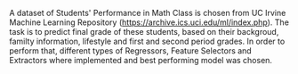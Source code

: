 A dataset of Students' Performance in Math Class is chosen from UC Irvine Machine Learning Repository (https://archive.ics.uci.edu/ml/index.php). The task is to predict final grade of these students, based on their backgroud, familty information, lifestyle and first and second period grades. In order to perform that, different types of Regressors, Feature Selectors and Extractors where implemented and best performing model was chosen.
